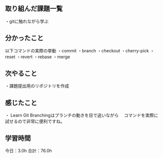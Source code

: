 ## 取り組んだ課題一覧
・gitに触れながら学ぶ
## 分かったこと
以下コマンドの実際の挙動
・commit
・branch
・checkout
・cherry-pick
・reset
・revert
・rebase
・merge
## 次やること
・課題提出用のリポジトリを作成
## 感じたこと
・ Learn Git Branchingはブランチの動きを目で追いながら
　コマンドを実際に試せるので非常に便利ですね。
 
## 学習時間
今日：3.0h
合計：76.0h
